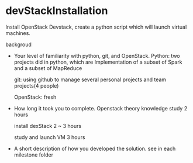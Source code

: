 # devStackInstallation
Install OpenStack Devstack, create a python script which will launch virtual machines.

backgroud
- Your level of familiarity with python, git, and OpenStack.
	Python: two projects did in python, which are Implementation of a subset of Spark and a subset of MapReduce 	

	git: using github to manage several personal projects and team projects(4 people)

	OpenStack: fresh

- How long it took you to complete.
	Openstack theory knowledge study  2 hours

	install dexStack 2 ~ 3 hours
	
	study and launch VM  3 hours

- A short description of how you developed the solution.
	see in each milestone folder
